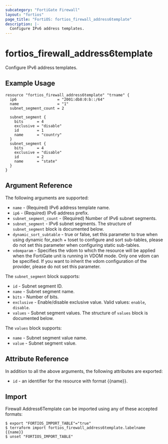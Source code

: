 ```yaml
---
subcategory: "FortiGate Firewall"
layout: "fortios"
page_title: "FortiOS: fortios_firewall_address6template"
description: |-
  Configure IPv6 address templates.
---
```


# fortios_firewall_address6template
Configure IPv6 address templates.

## Example Usage

```hcl
resource "fortios_firewall_address6template" "trname" {
  ip6                  = "2001:db8:0:b::/64"
  name                 = "1"
  subnet_segment_count = 2

  subnet_segment {
    bits      = 4
    exclusive = "disable"
    id        = 1
    name      = "country"
  }
  subnet_segment {
    bits      = 4
    exclusive = "disable"
    id        = 2
    name      = "state"
  }
}
```

## Argument Reference

The following arguments are supported:

* `name` - (Required) IPv6 address template name.
* `ip6` - (Required) IPv6 address prefix.
* `subnet_segment_count` - (Required) Number of IPv6 subnet segments.
* `subnet_segment` - IPv6 subnet segments. The structure of `subnet_segment` block is documented below.
* `dynamic_sort_subtable` - true or false, set this parameter to true when using dynamic for_each + toset to configure and sort sub-tables, please do not set this parameter when configuring static sub-tables.
* `vdomparam` - Specifies the vdom to which the resource will be applied when the FortiGate unit is running in VDOM mode. Only one vdom can be specified. If you want to inherit the vdom configuration of the provider, please do not set this parameter.

The `subnet_segment` block supports:

* `id` - Subnet segment ID.
* `name` - Subnet segment name.
* `bits` - Number of bits.
* `exclusive` - Enable/disable exclusive value. Valid values: `enable`, `disable`.
* `values` - Subnet segment values. The structure of `values` block is documented below.

The `values` block supports:

* `name` - Subnet segment value name.
* `value` - Subnet segment value.


## Attribute Reference

In addition to all the above arguments, the following attributes are exported:
* `id` - an identifier for the resource with format {{name}}.

## Import

Firewall Address6Template can be imported using any of these accepted formats:
```
$ export "FORTIOS_IMPORT_TABLE"="true"
$ terraform import fortios_firewall_address6template.labelname {{name}}
$ unset "FORTIOS_IMPORT_TABLE"
```
